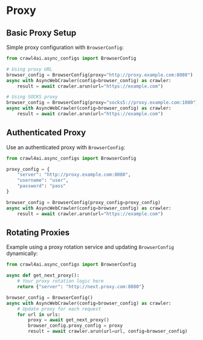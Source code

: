 # Proxy 

## Basic Proxy Setup

Simple proxy configuration with `BrowserConfig`:

```python
from crawl4ai.async_configs import BrowserConfig

# Using proxy URL
browser_config = BrowserConfig(proxy="http://proxy.example.com:8080")
async with AsyncWebCrawler(config=browser_config) as crawler:
    result = await crawler.arun(url="https://example.com")

# Using SOCKS proxy
browser_config = BrowserConfig(proxy="socks5://proxy.example.com:1080")
async with AsyncWebCrawler(config=browser_config) as crawler:
    result = await crawler.arun(url="https://example.com")
```

## Authenticated Proxy

Use an authenticated proxy with `BrowserConfig`:

```python
from crawl4ai.async_configs import BrowserConfig

proxy_config = {
    "server": "http://proxy.example.com:8080",
    "username": "user",
    "password": "pass"
}

browser_config = BrowserConfig(proxy_config=proxy_config)
async with AsyncWebCrawler(config=browser_config) as crawler:
    result = await crawler.arun(url="https://example.com")
```

## Rotating Proxies

Example using a proxy rotation service and updating `BrowserConfig` dynamically:

```python
from crawl4ai.async_configs import BrowserConfig

async def get_next_proxy():
    # Your proxy rotation logic here
    return {"server": "http://next.proxy.com:8080"}

browser_config = BrowserConfig()
async with AsyncWebCrawler(config=browser_config) as crawler:
    # Update proxy for each request
    for url in urls:
        proxy = await get_next_proxy()
        browser_config.proxy_config = proxy
        result = await crawler.arun(url=url, config=browser_config)
```

